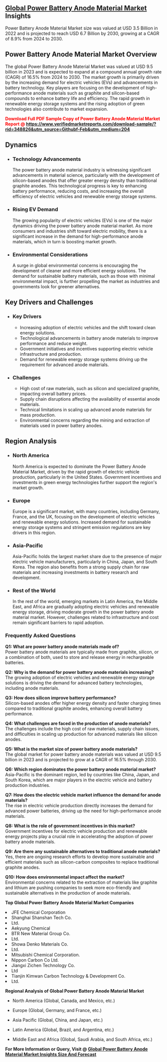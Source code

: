 <h2><a href="https://www.verifiedmarketreports.com/download-sample/?rid=348826&amp;utm_source=Githubf&amp;utm_medium=204" target="_blank">Global Power Battery Anode Material Market</a> Insights</h2><p>Power Battery Anode Material Market size was valued at USD 3.5 Billion in 2022 and is projected to reach USD 6.7 Billion by 2030, growing at a CAGR of 8.9% from 2024 to 2030.</p><p> <h2>Power Battery Anode Material Market Overview</h2> <p>The global Power Battery Anode Material Market was valued at USD 9.5 billion in 2023 and is expected to expand at a compound annual growth rate (CAGR) of 16.5% from 2024 to 2030. The market growth is primarily driven by the increasing demand for electric vehicles (EVs) and advancements in battery technology. Key players are focusing on the development of high-performance anode materials such as graphite and silicon-based compounds to enhance battery life and efficiency. The rapid growth in renewable energy storage systems and the rising adoption of green technologies also contribute to market expansion.</p> <p><b><p><span class=""><span style="color: #ff0000;"><strong>Download Full PDF Sample Copy of Power Battery Anode Material Market Report</strong> @ </span><a href="https://www.verifiedmarketreports.com/download-sample/?rid=348826&amp;utm_source=Githubf-Feb&amp;utm_medium=204" target="_blank">https://www.verifiedmarketreports.com/download-sample/?rid=348826&amp;utm_source=Githubf-Feb&amp;utm_medium=204</a></span></p></b></p> <h2>Dynamics</h2> <ul> <li><h3>Technology Advancements</h3> The power battery anode material industry is witnessing significant advancements in material science, particularly with the development of silicon-based anodes that offer greater energy density than traditional graphite anodes. This technological progress is key to enhancing battery performance, reducing costs, and increasing the overall efficiency of electric vehicles and renewable energy storage systems.</li> <li><h3>Rising EV Demand</h3> The growing popularity of electric vehicles (EVs) is one of the major dynamics driving the power battery anode material market. As more consumers and industries shift toward electric mobility, there is a significant increase in the demand for high-performance anode materials, which in turn is boosting market growth.</li> <li><h3>Environmental Considerations</h3> A surge in global environmental concerns is encouraging the development of cleaner and more efficient energy solutions. The demand for sustainable battery materials, such as those with minimal environmental impact, is further propelling the market as industries and governments look for greener alternatives.</li> </ul> <h2>Key Drivers and Challenges</h2> <ul> <li><h3>Key Drivers</h3> <ul> <li>Increasing adoption of electric vehicles and the shift toward clean energy solutions.</li> <li>Technological advancements in battery anode materials to improve performance and reduce weight.</li> <li>Government initiatives and incentives supporting electric vehicle infrastructure and production.</li> <li>Demand for renewable energy storage systems driving up the requirement for advanced anode materials.</li> </ul> </li> <li><h3>Challenges</h3> <ul> <li>High cost of raw materials, such as silicon and specialized graphite, impacting overall battery prices.</li> <li>Supply chain disruptions affecting the availability of essential anode materials.</li> <li>Technical limitations in scaling up advanced anode materials for mass production.</li> <li>Environmental concerns regarding the mining and extraction of materials used in power battery anodes.</li> </ul> </li> </ul> <h2>Region Analysis</h2> <ul> <li><h3>North America</h3> North America is expected to dominate the Power Battery Anode Material Market, driven by the rapid growth of electric vehicle production, particularly in the United States. Government incentives and investments in green energy technologies further support the region's market growth.</li> <li><h3>Europe</h3> Europe is a significant market, with many countries, including Germany, France, and the UK, focusing on the development of electric vehicles and renewable energy solutions. Increased demand for sustainable energy storage systems and stringent emission regulations are key drivers in this region.</li> <li><h3>Asia-Pacific</h3> Asia-Pacific holds the largest market share due to the presence of major electric vehicle manufacturers, particularly in China, Japan, and South Korea. The region also benefits from a strong supply chain for raw materials and increasing investments in battery research and development.</li> <li><h3>Rest of the World</h3> In the rest of the world, emerging markets in Latin America, the Middle East, and Africa are gradually adopting electric vehicles and renewable energy storage, driving moderate growth in the power battery anode material market. However, challenges related to infrastructure and cost remain significant barriers to rapid adoption.</li> </ul> <h3>Frequently Asked Questions</h3> <p><b>Q1: What are power battery anode materials made of?</b><br>Power battery anode materials are typically made from graphite, silicon, or a combination of both, used to store and release energy in rechargeable batteries.</p> <p><b>Q2: Why is the demand for power battery anode materials increasing?</b><br>The growing adoption of electric vehicles and renewable energy storage solutions is driving the demand for advanced battery technologies, including anode materials.</p> <p><b>Q3: How does silicon improve battery performance?</b><br>Silicon-based anodes offer higher energy density and faster charging times compared to traditional graphite anodes, enhancing overall battery performance.</p> <p><b>Q4: What challenges are faced in the production of anode materials?</b><br>The challenges include the high cost of raw materials, supply chain issues, and difficulties in scaling up production for advanced materials like silicon anodes.</p> <p><b>Q5: What is the market size of power battery anode materials?</b><br>The global market for power battery anode materials was valued at USD 9.5 billion in 2023 and is projected to grow at a CAGR of 16.5% through 2030.</p> <p><b>Q6: Which region dominates the power battery anode material market?</b><br>Asia-Pacific is the dominant region, led by countries like China, Japan, and South Korea, which are major players in the electric vehicle and battery production industries.</p> <p><b>Q7: How does the electric vehicle market influence the demand for anode materials?</b><br>The rise in electric vehicle production directly increases the demand for advanced power batteries, driving up the need for high-performance anode materials.</p> <p><b>Q8: What is the role of government incentives in this market?</b><br>Government incentives for electric vehicle production and renewable energy projects play a crucial role in accelerating the adoption of power battery anode materials.</p> <p><b>Q9: Are there any sustainable alternatives to traditional anode materials?</b><br>Yes, there are ongoing research efforts to develop more sustainable and efficient materials such as silicon-carbon composites to replace traditional graphite anodes.</p> <p><b>Q10: How does environmental impact affect the market?</b><br>Environmental concerns related to the extraction of materials like graphite and lithium are pushing companies to seek more eco-friendly and sustainable alternatives in the production of anode materials.</p> </p><p><strong>Top Global Power Battery Anode Material Market Companies</strong></p><div data-test-id=""><p><li>JFE Chemical Corporation</li><li> Shanghai Shanshan Tech Co.</li><li> Ltd.</li><li> Aekyung Chemical</li><li> BTR New Material Group Co.</li><li> Ltd.</li><li> Showa Denko Materials Co.</li><li> Ltd.</li><li> Mitsubishi Chemical Corporation.</li><li> Nippon Carbon Co Ltd.</li><li> Jiangxi Zichen Technology Co.</li><li>Ltd</li><li> Tianjin Kimwan Carbon Technology & Development Co.</li><li>Ltd.</li></p><div><strong>Regional Analysis of&nbsp;Global Power Battery Anode Material Market</strong></div><ul><li dir="ltr"><p dir="ltr">North America&nbsp;(Global, Canada, and Mexico, etc.)</p></li><li dir="ltr"><p dir="ltr">Europe (Global, Germany, and France, etc.)</p></li><li dir="ltr"><p dir="ltr">Asia Pacific&nbsp;(Global, China, and Japan, etc.)</p></li><li dir="ltr"><p dir="ltr">Latin America&nbsp;(Global, Brazil, and Argentina, etc.)</p></li><li dir="ltr">Middle East and Africa&nbsp;(Global, Saudi Arabia, and South Africa, etc.)</li></ul><p><strong>For More Information or Query, Visit @&nbsp;</strong><strong><a href="https://www.verifiedmarketreports.com/product/power-battery-anode-material-market/?utm_source=Githubf&amp;utm_medium=204" target="_blank">Global Power Battery Anode Material Market Insights Size And Forecast</a></strong></p></div>
